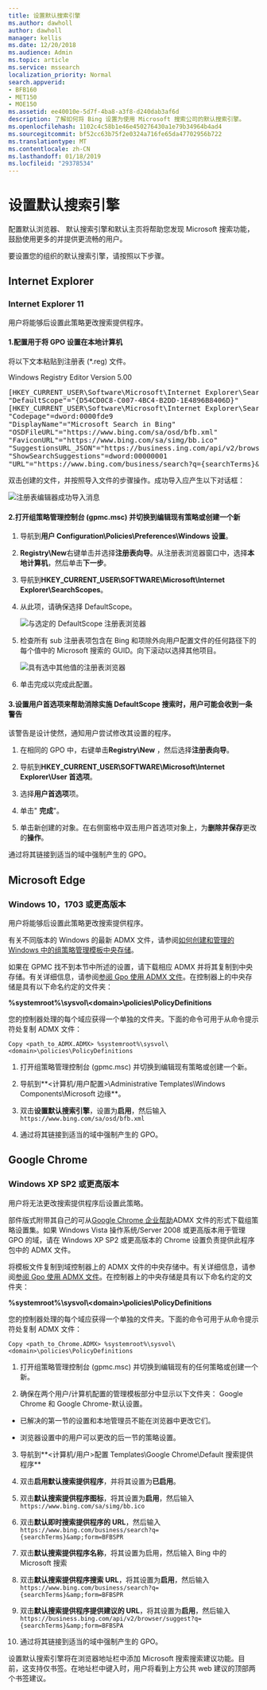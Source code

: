```yaml
---
title: 设置默认搜索引擎
ms.author: dawholl
author: dawholl
manager: kellis
ms.date: 12/20/2018
ms.audience: Admin
ms.topic: article
ms.service: mssearch
localization_priority: Normal
search.appverid:
- BFB160
- MET150
- MOE150
ms.assetid: ee40010e-5d7f-4ba8-a3f8-d240dab3af6d
description: 了解如何将 Bing 设置为使用 Microsoft 搜索公司的默认搜索引擎。
ms.openlocfilehash: 1102c4c58b1e46e450276430a1e79b34964b4ad4
ms.sourcegitcommit: bf52cc63b75f2e0324a716fe65da47702956b722
ms.translationtype: MT
ms.contentlocale: zh-CN
ms.lasthandoff: 01/18/2019
ms.locfileid: "29378534"
---
```

# <a name="set-default-search-engine"></a>设置默认搜索引擎

配置默认浏览器、 默认搜索引擎和默认主页将帮助您发现 Microsoft 搜索功能，鼓励使用更多的并提供更流畅的用户。
  
要设置您的组织的默认搜索引擎，请按照以下步骤。
  
## <a name="internet-explorer"></a>Internet Explorer

### <a name="internet-explorer-11"></a>Internet Explorer 11

用户将能够后设置此策略更改搜索提供程序。
  
#### <a name="1-configure-the-local-machine-that-will-be-used-to-set-the-gpo"></a>1.配置用于将 GPO 设置在本地计算机

将以下文本粘贴到注册表 (\*.reg) 文件。
  
Windows Registry Editor Version 5.00
  
<pre>[HKEY_CURRENT_USER\Software\Microsoft\Internet Explorer\SearchScopes]
"DefaultScope"="{D54CD0C8-C007-4BC4-B2DD-1E4896B8406D}"
[HKEY_CURRENT_USER\Software\Microsoft\Internet Explorer\SearchScopes\{D54CD0C8-C007-4BC4-B2DD-1E4896B8406D}]
"Codepage"=dword:0000fde9
"DisplayName"="Microsoft Search in Bing"
"OSDFileURL"="https://www.bing.com/sa/osd/bfb.xml"
"FaviconURL"="https://www.bing.com/sa/simg/bb.ico"
"SuggestionsURL_JSON"="https://business.ing.com/api/v2/browser/suggest?q={searchTerms}&amp;form=BFBSPA"
"ShowSearchSuggestions"=dword:00000001
"URL"="https://www.bing.com/business/search?q={searchTerms}&amp;form=BFBSPR"</pre>
  
双击创建的文件，并按照导入文件的步骤操作。成功导入应产生以下对话框：
  
![注册表编辑器成功导入消息](media/ea3686b9-f6d7-481e-9a0d-2c96891bc501.png)
  
#### <a name="2-open-the-group-policy-management-console-gpmcmsc-and-switch-to-editing-an-existing-policy-or-creating-a-new-one"></a>2.打开组策略管理控制台 (gpmc.msc) 并切换到编辑现有策略或创建一个新

1. 导航到**用户 Configuration\Policies\Preferences\Windows 设置**。
    
2. **Registry\New**右键单击并选择**注册表向导**。从注册表浏览器窗口中，选择**本地计算机**，然后单击**下一步**。
    
3. 导航到**HKEY_CURRENT_USER\SOFTWARE\Microsoft\Internet Explorer\SearchScopes**。
    
4. 从此项，请确保选择 DefaultScope。
    
    ![与选定的 DefaultScope 注册表浏览器](media/ec5a450d-0cba-4e9c-acba-1a09e8e90bad.png)
  
5. 检查所有 sub 注册表项包含在 Bing 和项除外向用户配置文件的任何路径下的每个值中的 Microsoft 搜索的 GUID。向下滚动以选择其他项目。
    
    ![具有选中其他值的注册表浏览器](media/7eef7690-8bc5-46cf-9cd8-bd134fc77a02.png)
  
6. 单击完成以完成此配置。
    
#### <a name="3-set-up-user-preferences-to-help-eliminate-a-warning-the-user-may-get-when-defaultscope-search-is-enforced"></a>3.设置用户首选项来帮助消除实施 DefaultScope 搜索时，用户可能会收到一条警告

该警告是设计使然，通知用户尝试修改其设置的程序。
  
1. 在相同的 GPO 中，右键单击**Registry\New** ，然后选择**注册表向导**。
    
2. 导航到**HKEY_CURRENT_USER\SOFTWARE\Microsoft\Internet Explorer\User 首选项**。
    
3. 选择**用户首选项**项。
    
4. 单击" **完成**"。
    
5. 单击新创建的对象。在右侧窗格中双击用户首选项对象上，为**删除并保存**更改的**操作**。
    
通过将其链接到适当的域中强制产生的 GPO。
  
## <a name="microsoft-edge"></a>Microsoft Edge

### <a name="windows-10-version-1703-or-later"></a>Windows 10，1703 或更高版本

用户将能够后设置此策略更改搜索提供程序。
  
有关不同版本的 Windows 的最新 ADMX 文件，请参阅[如何创建和管理的 Windows 中的组策略管理模板中央存储](https://support.microsoft.com/en-us/help/3087759/how-to-create-and-manage-the-central-store-for-group-policy-administra)。
  
如果在 GPMC 找不到本节中所述的设置，请下载相应 ADMX 并将其复制到中央存储。有关详细信息，请参阅[参阅 Gpo 使用 ADMX 文件](https://docs.microsoft.com/en-us/previous-versions/windows/it-pro/windows-vista/cc748955%28v%3dws.10%29)。在控制器上的中央存储是具有以下命名约定的文件夹：
  
 **%systemroot%\sysvol\\<domain\>\policies\PolicyDefinitions**
  
您的控制器处理的每个域应获得一个单独的文件夹。下面的命令可用于从命令提示符处复制 ADMX 文件：
  
 `Copy <path_to_ADMX.ADMX> %systemroot%\sysvol\<domain>\policies\PolicyDefinitions`
  
1. 打开组策略管理控制台 (gpmc.msc) 并切换到编辑现有策略或创建一个新。
    
2. 导航到**&lt;计算机/用户配置&gt;\Administrative Templates\Windows Components\Microsoft 边缘**。
    
1. 双击**设置默认搜索引擎**，设置为**启用**，然后输入`https://www.bing.com/sa/osd/bfb.xml`
    
3. 通过将其链接到适当的域中强制产生的 GPO。
    
## <a name="google-chrome"></a>Google Chrome

### <a name="windows-xp-sp2-or-later"></a>Windows XP SP2 或更高版本

用户将无法更改搜索提供程序后设置此策略。
  
部件版式附带其自己的可从[Google Chrome 企业帮助](https://support.google.com/chrome/a/answer/187202)ADMX 文件的形式下载组策略设置集。如果 Windows Vista 操作系统/Server 2008 或更高版本用于管理 GPO 的域，请在 Windows XP SP2 或更高版本的 Chrome 设置负责提供此程序包中的 ADMX 文件。
  
将模板文件复制到域控制器上的 ADMX 文件的中央存储中。有关详细信息，请参阅[参阅 Gpo 使用 ADMX 文件](https://docs.microsoft.com/en-us/previous-versions/windows/it-pro/windows-vista/cc748955%28v%3dws.10%29)。在控制器上的中央存储是具有以下命名约定的文件夹：
  
 **%systemroot%\sysvol\\<domain\>\policies\PolicyDefinitions**
  
您的控制器处理的每个域应获得一个单独的文件夹。下面的命令可用于从命令提示符处复制 ADMX 文件：
  
 `Copy <path_to_Chrome.ADMX> %systemroot%\sysvol\<domain>\policies\PolicyDefinitions`
  
1. 打开组策略管理控制台 (gpmc.msc) 并切换到编辑现有的任何策略或创建一个新。
    
2. 确保在两个用户/计算机配置的管理模板部分中显示以下文件夹： Google Chrome 和 Google Chrome-默认设置。
    
  - 已解决的第一节的设置和本地管理员不能在浏览器中更改它们。
    
  - 浏览器设置中的用户可以更改的后一节的策略设置。
    
3. 导航到**\<计算机/用户\>配置 Templates\Google Chrome\Default 搜索提供程序**
    
4. 双击**启用默认搜索提供程序**，并将其设置为**已启用**。
    
5. 双击**默认搜索提供程序图标**，将其设置为**启用**，然后输入`https://www.bing.com/sa/simg/bb.ico`
    
6. 双击**默认即时搜索提供程序的 URL**，然后输入`https://www.bing.com/business/search?q={searchTerms}&amp;form=BFBSPR`
    
7. 双击**默认搜索提供程序名称**，将其设置为启用，然后输入 Bing 中的 Microsoft 搜索
    
8. 双击**默认搜索提供程序搜索 URL**，将其设置为**启用**，然后输入`https://www.bing.com/business/search?q={searchTerms}&amp;form=BFBSPR`
    
9. 双击**默认搜索提供程序提供建议的 URL**，将其设置为**启用**，然后输入`https://business.bing.com/api/v2/browser/suggest?q={searchTerms}&amp;form=BFBSPA`
    
10. 通过将其链接到适当的域中强制产生的 GPO。
    
设置默认搜索引擎将在浏览器地址栏中添加 Microsoft 搜索搜索建议功能。目前，这支持仅书签。在地址栏中键入时，用户将看到上方公共 web 建议的顶部两个书签建议。